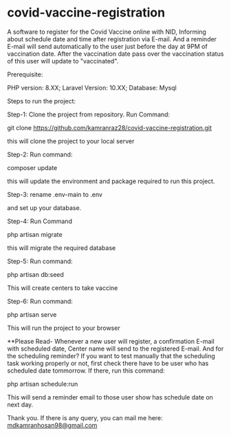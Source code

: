 
# covid-vaccine-registration
A software to register for the Covid Vaccine online with NID, Informing about schedule date and time after registration via E-mail. And a reminder E-mail will send automatically to the user just before the day at 9PM of vaccination date. After the vaccination date pass over the vaccination status of this user will update to "vaccinated".

Prerequisite:

PHP version: 8.XX; 
Laravel Version: 10.XX; 
Database: Mysql

Steps to run the project:

Step-1: Clone the project from repository. Run Command:

git clone https://github.com/kamranraz28/covid-vaccine-registration.git

this will clone the project to your local server

Step-2: Run command: 

composer update

this will update the environment and package required to run this project.

Step-3: rename .env-main to .env

and set up your database.

Step-4: Run Command 

php artisan migrate

this will migrate the required database

Step-5: Run command:

php artisan db:seed

This will create centers to take vaccine

Step-6: Run command:

php artisan serve

This will run the project to your browser

**Please Read-
Whenever a new user will register, a confirmation E-mail with scheduled date, Center name will send to the registered E-mail. And for the scheduling reminder? If you want to test manually that the scheduling task working properly or not, first check there have to be user who has scheduled date tommorrow. If there, run this command:

php artisan schedule:run 

This will send a reminder email to those user show has schedule date on next day.

Thank you. If there is any query, you can mail me here: mdkamranhosan98@gmail.com

